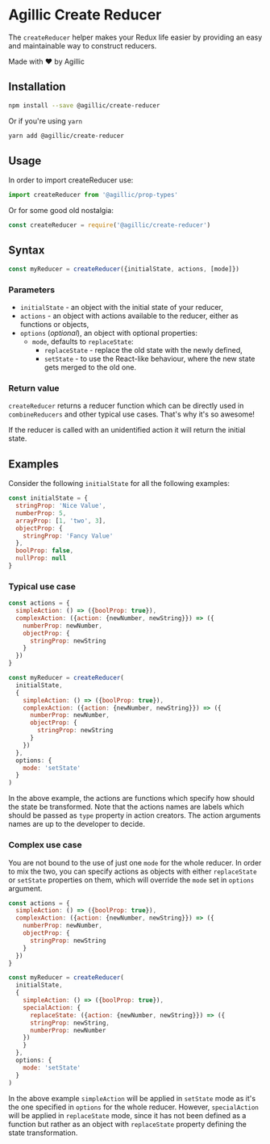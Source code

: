 # Agillic Create Reducer

The `createReducer` helper makes your Redux life easier by providing an easy and maintainable way to construct reducers.

Made with :heart: by Agillic

## Installation

```sh
npm install --save @agillic/create-reducer
```

Or if you're using `yarn`

```sh
yarn add @agillic/create-reducer
```

## Usage

In order to import createReducer use:

```javascript
import createReducer from '@agillic/prop-types'
```

Or for some good old nostalgia:

```javascript
const createReducer = require('@agillic/create-reducer')
```
## Syntax

```javascript
const myReducer = createReducer({initialState, actions, [mode]})
```

### Parameters

- `initialState` - an object with the initial state of your reducer,
- `actions` - an object with actions available to the reducer, either as functions or objects,
- `options` (_optional_), an object with optional properties:
  - `mode`, defaults to `replaceState`:
    - `replaceState` - replace the old state with the newly defined,
    - `setState` - to use the React-like behaviour, where the new state gets merged to the old one.

### Return value

`createReducer` returns a reducer function which can be directly used in `combineReducers` and other typical use cases. That's why it's so awesome!

If the reducer is called with an unidentified action it will return the initial state.

## Examples

Consider the following `initialState` for all the following examples:

```javascript
const initialState = {
  stringProp: 'Nice Value',
  numberProp: 5,
  arrayProp: [1, 'two', 3],
  objectProp: {
    stringProp: 'Fancy Value'
  },
  boolProp: false,
  nullProp: null
}
```

### Typical use case

```javascript
const actions = {
  simpleAction: () => ({boolProp: true}),
  complexAction: ({action: {newNumber, newString}}) => ({
    numberProp: newNumber,
    objectProp: {
      stringProp: newString
    }
  })
}

const myReducer = createReducer(
  initialState,
  {
    simpleAction: () => ({boolProp: true}),
    complexAction: ({action: {newNumber, newString}}) => ({
      numberProp: newNumber,
      objectProp: {
        stringProp: newString
      }
    })
  },
  options: {
    mode: 'setState'
  }
)
```

In the above example, the actions are functions which specify how should the state be transformed. Note that the actions names are labels which should be passed as `type` property in action creators. The action arguments names are up to the developer to decide.

### Complex use case

You are not bound to the use of just one `mode` for the whole reducer. In order to mix the two, you can specify actions as objects with either `replaceState` or `setState` properties on them, which will override the `mode` set in `options` argument.

```javascript
const actions = {
  simpleAction: () => ({boolProp: true}),
  complexAction: ({action: {newNumber, newString}}) => ({
    numberProp: newNumber,
    objectProp: {
      stringProp: newString
    }
  })
}

const myReducer = createReducer(
  initialState,
  {
    simpleAction: () => ({boolProp: true}),
    specialAction: {
      replaceState: ({action: {newNumber, newString}}) => ({
      stringProp: newString,
      numberProp: newNumber
    })
    }
  },
  options: {
    mode: 'setState'
  }
)
```
In the above example `simpleAction` will be applied in `setState` mode as it's the one specified in `options` for the whole reducer. However, `specialAction` will be applied in `replaceState` mode, since it has not been defined as a function but rather as an object with `replaceState` property defining the state transformation.
